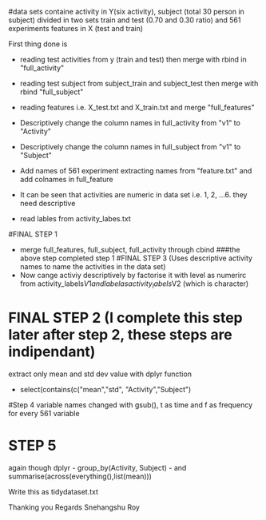 
#data sets containe activity in Y(six activity), subject (total 30 person in subject)
divided in two sets train and test (0.70 and 0.30 ratio) and 561 experiments features in X (test and train)

First thing done is 
- reading test activities from y (train and test) then merge with rbind in "full_activity"

- reading test subject from subject_train and subject_test then merge with rbind "full_subject"

- reading features i.e. X_test.txt and X_train.txt and merge  "full_features"

- Descriptively change the column names in full_activity from "v1" to "Activity"

- Descriptively change the column names in full_subject from "v1" to "Subject"

- Add names of 561 experiment extracting names from "feature.txt" and add colnames in full_feature 

- It can be seen that activities are numeric in data set i.e. 1, 2, ...6. they need descriptive
- read lables from activity_labes.txt

#FINAL STEP 1
- merge full_features, full_subject, full_activity through cbind
###the above step completed step 1
#FINAL STEP 3 (Uses descriptive activity names to name the activities in the data set)
- Now cange activiy descriptively by factorise it with level as numerirc from activity_labels$V1
	and label as activity_labels$V2 (which is character)

# FINAL STEP 2 (I complete this step later after step 2, these steps are indipendant)
extract only mean and std dev value with dplyr function 

-  select(contains(c("mean","std", "Activity","Subject")


#Step 4
 variable names changed with gsub(), t as time and f as frequency for every 561 variable

 # STEP 5
again though dplyr - group_by(Activity, Subject) - and  summarise(across(everything(),list(mean))) 

Write this as tidydataset.txt

Thanking you
Regards
Snehangshu Roy